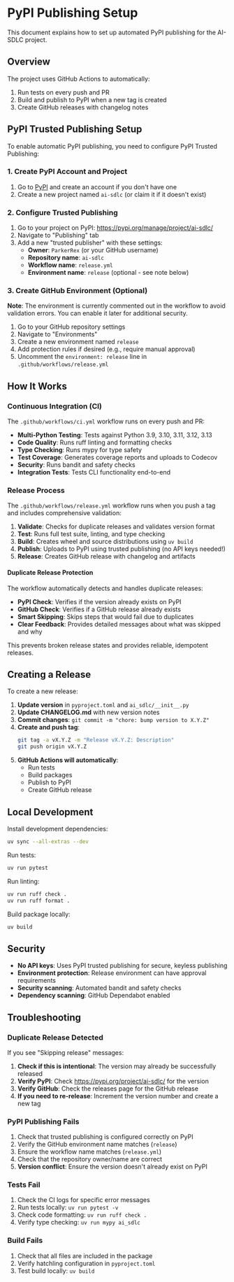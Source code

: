# PyPI Publishing Setup

This document explains how to set up automated PyPI publishing for the AI-SDLC project.

## Overview

The project uses GitHub Actions to automatically:

1. Run tests on every push and PR
2. Build and publish to PyPI when a new tag is created
3. Create GitHub releases with changelog notes

## PyPI Trusted Publishing Setup

To enable automatic PyPI publishing, you need to configure PyPI Trusted Publishing:

### 1. Create PyPI Account and Project

1. Go to [PyPI](https://pypi.org) and create an account if you don't have one
2. Create a new project named `ai-sdlc` (or claim it if it doesn't exist)

### 2. Configure Trusted Publishing

1. Go to your project on PyPI: https://pypi.org/manage/project/ai-sdlc/
2. Navigate to "Publishing" tab
3. Add a new "trusted publisher" with these settings:
   - **Owner**: `ParkerRex` (or your GitHub username)
   - **Repository name**: `ai-sdlc`
   - **Workflow name**: `release.yml`
   - **Environment name**: `release` (optional - see note below)

### 3. Create GitHub Environment (Optional)

**Note**: The environment is currently commented out in the workflow to avoid validation errors. You can enable it later for additional security.

1. Go to your GitHub repository settings
2. Navigate to "Environments"
3. Create a new environment named `release`
4. Add protection rules if desired (e.g., require manual approval)
5. Uncomment the `environment: release` line in `.github/workflows/release.yml`

## How It Works

### Continuous Integration (CI)

The `.github/workflows/ci.yml` workflow runs on every push and PR:

- **Multi-Python Testing**: Tests against Python 3.9, 3.10, 3.11, 3.12, 3.13
- **Code Quality**: Runs ruff linting and formatting checks
- **Type Checking**: Runs mypy for type safety
- **Test Coverage**: Generates coverage reports and uploads to Codecov
- **Security**: Runs bandit and safety checks
- **Integration Tests**: Tests CLI functionality end-to-end

### Release Process

The `.github/workflows/release.yml` workflow runs when you push a tag and includes comprehensive validation:

1. **Validate**: Checks for duplicate releases and validates version format
2. **Test**: Runs full test suite, linting, and type checking
3. **Build**: Creates wheel and source distributions using `uv build`
4. **Publish**: Uploads to PyPI using trusted publishing (no API keys needed!)
5. **Release**: Creates GitHub release with changelog and artifacts

#### Duplicate Release Protection

The workflow automatically detects and handles duplicate releases:

- **PyPI Check**: Verifies if the version already exists on PyPI
- **GitHub Check**: Verifies if a GitHub release already exists
- **Smart Skipping**: Skips steps that would fail due to duplicates
- **Clear Feedback**: Provides detailed messages about what was skipped and why

This prevents broken release states and provides reliable, idempotent releases.

## Creating a Release

To create a new release:

1. **Update version** in `pyproject.toml` and `ai_sdlc/__init__.py`
2. **Update CHANGELOG.md** with new version notes
3. **Commit changes**: `git commit -m "chore: bump version to X.Y.Z"`
4. **Create and push tag**:
   ```bash
   git tag -a vX.Y.Z -m "Release vX.Y.Z: Description"
   git push origin vX.Y.Z
   ```
5. **GitHub Actions will automatically**:
   - Run tests
   - Build packages
   - Publish to PyPI
   - Create GitHub release

## Local Development

Install development dependencies:

```bash
uv sync --all-extras --dev
```

Run tests:

```bash
uv run pytest
```

Run linting:

```bash
uv run ruff check .
uv run ruff format .
```

Build package locally:

```bash
uv build
```

## Security

- **No API keys**: Uses PyPI trusted publishing for secure, keyless publishing
- **Environment protection**: Release environment can have approval requirements
- **Security scanning**: Automated bandit and safety checks
- **Dependency scanning**: GitHub Dependabot enabled

## Troubleshooting

### Duplicate Release Detected

If you see "Skipping release" messages:

1. **Check if this is intentional**: The version may already be successfully released
2. **Verify PyPI**: Check https://pypi.org/project/ai-sdlc/ for the version
3. **Verify GitHub**: Check the releases page for the GitHub release
4. **If you need to re-release**: Increment the version number and create a new tag

### PyPI Publishing Fails

1. Check that trusted publishing is configured correctly on PyPI
2. Verify the GitHub environment name matches (`release`)
3. Ensure the workflow name matches (`release.yml`)
4. Check that the repository owner/name are correct
5. **Version conflict**: Ensure the version doesn't already exist on PyPI

### Tests Fail

1. Check the CI logs for specific error messages
2. Run tests locally: `uv run pytest -v`
3. Check code formatting: `uv run ruff check .`
4. Verify type checking: `uv run mypy ai_sdlc`

### Build Fails

1. Check that all files are included in the package
2. Verify hatchling configuration in `pyproject.toml`
3. Test build locally: `uv build`
